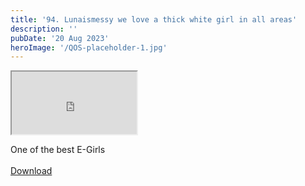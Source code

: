 ```yaml
---
title: '94. Lunaismessy we love a thick white girl in all areas'
description: ''
pubDate: '20 Aug 2023'
heroImage: '/QOS-placeholder-1.jpg'
---
```

<iframe src="https://drive.google.com/file/d/1U5M7Ez7EEQ78ERVW6fOWwjJv-t-xZ29w/preview" width="200" height="100" allow="autoplay" allowfullscreen="allowfullscreen"></iframe>

One of the best E-Girls
<br>
<br>
<a class="read_more" href="https://drive.google.com/file/d/1U5M7Ez7EEQ78ERVW6fOWwjJv-t-xZ29w/view?usp=sharing">Download</a>